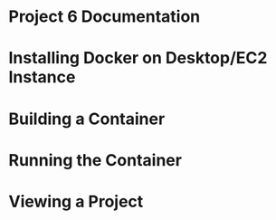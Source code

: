 # Project 6 Documentation

# Installing Docker on Desktop/EC2 Instance

# Building a Container

# Running the Container

# Viewing a Project